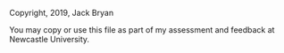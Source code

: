 Copyright, 2019, Jack Bryan

You may copy or use this file as part of my assessment and feedback at
Newcastle University.
